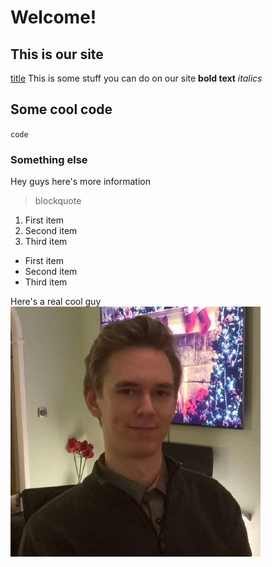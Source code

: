 # Welcome!

## This is our site
[title](https://engstrand.nu)
This is some stuff you can do on our site
**bold text**
*italics*

## Some cool code
`code`

### Something else
Hey guys here's more information
> blockquote

1. First item
2. Second item
3. Third item

- First item
- Second item
- Third item

Here's a real cool guy
![Fredrik](../img/7253137.jpg)
